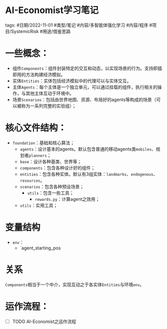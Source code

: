 # AI-Economist学习笔记



tags: #日期/2022-11-01 #类型/笔记 #内容/多智能体强化学习 #内容/程序 #项目/SystemicRisk #用途/借鉴思路 


# 一些概念：

- 组件`Components`：组件封装特定的交互和动态，以实现场景的行为。支持即插即用的方法构建经济模拟。
- 实体`Entities`：实体包括经济模拟中的代理可以与实体交互。
- 主体`Agents`：每个主体是一个独立单元，可以通过挂载的组件，执行相关的操作，与其他主体互动于环境中。
- 场景`Scenarios`：包括由世界地图、资源、布局好的agents等构成的场景（可以被称为一系列完整的实验组）；





# 核心文件结构：

- `foundation`：基础和核心算法；
	- `agents`：设计基本的agents。默认包含普通的移动agents类`mobiles`、规划者`planners`；
	- `base`：设计各种基类、世界等；
	- `components`：包含各种设计好的组件；
	- `entities`：包含各种实体。默认有3组实体：`landmarks`、`endogenous`、`resources`。
	- `scenarios`：包含各种预设场景；
	  - `utils`：包含一些工具；
	    - `rewards.py`：计算agent之效用；
	- `utils`：实用工具；



# 变量结构

- `env`：
  - `agent_starting_pos


# 关系
`Components`相当于一个中介，实现互动之于各实体`Entities`与环境`env`。

# 运作流程：
- [ ] TODO AI-Economist之运作流程
